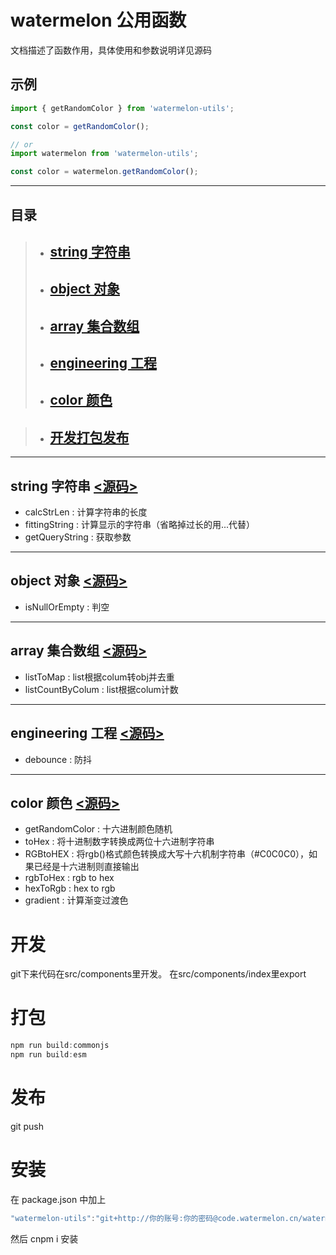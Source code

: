# watermelon 公用函数 
文档描述了函数作用，具体使用和参数说明详见源码

## 示例
```js
import { getRandomColor } from 'watermelon-utils';

const color = getRandomColor();

// or
import watermelon from 'watermelon-utils';

const color = watermelon.getRandomColor();


```

-----

## 目录
> - ## [string 字符串](#string)
> - ## [object 对象](#object)
> - ## [array 集合数组](#array)
> - ## [engineering 工程](#engineering)
> - ## [color 颜色](#color)


> - ## [开发打包发布](#work)

-----
## <span id="string">string 字符串</span>    [<源码>][string]
- calcStrLen :
计算字符串的长度
- fittingString :
计算显示的字符串（省略掉过长的用...代替）
- getQueryString :
获取参数

------------------------
## <span id="object">object 对象</span>     [<源码>][object]
- isNullOrEmpty :
判空

-------------------
## <span id="array">array 集合数组</span>       [<源码>][array]
- listToMap  :
list根据colum转obj并去重
- listCountByColum :
list根据colum计数

------------------------
##  <span id="engineering">engineering 工程</span>      [<源码>][engineering]
- debounce :
防抖

-----
## <span id="color">color 颜色</span>    [<源码>][color]
- getRandomColor :
十六进制颜色随机
- toHex :
将十进制数字转换成两位十六进制字符串
- RGBtoHEX :
将rgb()格式颜色转换成大写十六机制字符串（#C0C0C0），如果已经是十六进制则直接输出
- rgbToHex :
rgb to hex
- hexToRgb :
hex to rgb
- gradient :
计算渐变过渡色



# <span id="work">开发</span>
git下来代码在src/components里开发。
在src/components/index里export
# 打包
```js
npm run build:commonjs                                                               
npm run build:esm
```
# 发布
git push

# 安装 
在 package.json 中加上
```js
"watermelon-utils":"git+http://你的账号:你的密码@code.watermelon.cn/watermelon-components/watermelon-utils.git"
```

然后 cnpm i 安装



[color]:http://code.watermelon.cn/watermelon-components/watermelon-utils/src/master/src/components/color/index.js
[string]:http://code.watermelon.cn/watermelon-components/watermelon-utils/src/master/src/components/string/index.js
[object]:http://code.watermelon.cn/watermelon-components/watermelon-utils/src/master/src/components/object/index.js
[array]:http://code.watermelon.cn/watermelon-components/watermelon-utils/src/master/src/components/array/index.js
[engineering]:http://code.watermelon.cn/watermelon-components/watermelon-utils/src/master/src/components/engineering/index.js